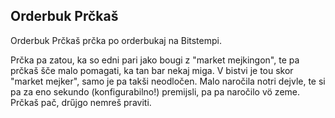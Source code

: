 ## Orderbuk Prčkaš

Orderbuk Prčkaš prčka po orderbukaj na Bitstempi. 


Prčka pa zatou, ka so edni pari jako bougi z "market mejkingon", te pa prčkaš šče malo pomagati, ka tan bar nekaj miga. 
V bistvi je tou skor "market mejker", samo je pa takši neodločen. Malo naročila notri dejvle, te si pa za eno sekundo (konfigurabilno!) premijsli, pa pa naročilo vö zeme. Prčkaš pač, drűjgo nemreš praviti.
